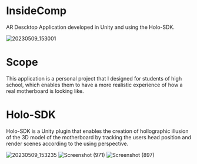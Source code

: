 # InsideComp
AR Descktop Application developed in Unity and using the Holo-SDK. 

![20230509_153001](https://github.com/Ioannna/AR-Desktop-Application/assets/67058868/c178e58e-01f3-46e9-9284-5a2098fbfd23)

# Scope
This application is a personal project that I designed for students of high school,
which enables them to have a more realistic experience of how a real motherboard
is looking like.

# Holo-SDK
Holo-SDK is a Unity plugin that enables the creation of hollographic illusion 
of the 3D model of the motherboard by tracking the users head position and render
scenes according to the using perspective. 

![20230509_153235](https://github.com/Ioannna/AR-Desktop-Application/assets/67058868/38bb7aa4-41f9-4e0c-bc57-80fe98103b53)
![Screenshot (971)](https://github.com/Ioannna/AR-Desktop-Application/assets/67058868/e0238951-e2a0-4a8d-8382-90cb4a413e54)
![Screenshot (897)](https://github.com/Ioannna/AR-Desktop-Application/assets/67058868/11f9f81e-1e7a-4f91-a3d0-b0e85b417c90)
